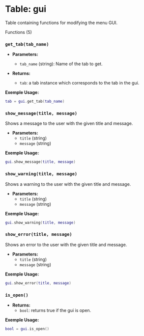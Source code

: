 # Table: gui

Table containing functions for modifying the menu GUI.

Functions (5)

### `get_tab(tab_name)`

- **Parameters:**
  - `tab_name` (string): Name of the tab to get.

- **Returns:**
  - `tab`: a tab instance which corresponds to the tab in the gui.

**Exemple Usage:**
```lua
tab = gui.get_tab(tab_name)
```

### `show_message(title, message)`

Shows a message to the user with the given title and message.

- **Parameters:**
  - `title` (string)
  - `message` (string)

**Exemple Usage:**
```lua
gui.show_message(title, message)
```

### `show_warning(title, message)`

Shows a warning to the user with the given title and message.

- **Parameters:**
  - `title` (string)
  - `message` (string)

**Exemple Usage:**
```lua
gui.show_warning(title, message)
```

### `show_error(title, message)`

Shows an error to the user with the given title and message.

- **Parameters:**
  - `title` (string)
  - `message` (string)

**Exemple Usage:**
```lua
gui.show_error(title, message)
```

### `is_open()`

- **Returns:**
  - `bool`: returns true if the gui is open.

**Exemple Usage:**
```lua
bool = gui.is_open()
```


